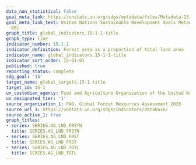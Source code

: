 ```yaml
---
data_non_statistical: false
goal_meta_link: https://unstats.un.org/sdgs/metadata/files/Metadata-15-01-01.pdf
goal_meta_link_text: United Nations Sustainable Development Goals Metadata (PDF 379
  KB)
graph_title: global_indicators.15-1-1-title
graph_type: line
indicator_number: 15.1.1
indicator_definition: Forest area as a proportion of total land area
indicator_name: global_indicators.15-1-1-title
indicator_sort_order: 15-01-01
published: true
reporting_status: complete
sdg_goal: '15'
target_name: global_targets.15-1-title
target_id: 15-1
un_custodian_agency: Food and Agriculture Organization of the United Nations (FAO)
un_designated_tier: '1'
source_organisation_1: FAO. Global Forest Resources Assessment 2020
source_url_1: https://unstats.un.org/sdgs/indicators/database/
source_active_1: true
graph_titles:
- series: SERIES.AG_LND_FRSTN
  title: SERIES.AG_LND_FRSTN
- series: SERIES.AG_LND_FRST
  title: SERIES.AG_LND_FRST
- series: SERIES.AG_LND_TOTL
  title: SERIES.AG_LND_TOTL
---
```

